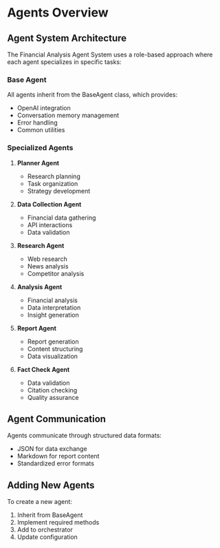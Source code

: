 # Agents Overview

## Agent System Architecture

The Financial Analysis Agent System uses a role-based approach where each agent specializes in specific tasks:

### Base Agent
All agents inherit from the BaseAgent class, which provides:
- OpenAI integration
- Conversation memory management
- Error handling
- Common utilities

### Specialized Agents

1. **Planner Agent**
   - Research planning
   - Task organization
   - Strategy development

2. **Data Collection Agent**
   - Financial data gathering
   - API interactions
   - Data validation

3. **Research Agent**
   - Web research
   - News analysis
   - Competitor analysis

4. **Analysis Agent**
   - Financial analysis
   - Data interpretation
   - Insight generation

5. **Report Agent**
   - Report generation
   - Content structuring
   - Data visualization

6. **Fact Check Agent**
   - Data validation
   - Citation checking
   - Quality assurance

## Agent Communication

Agents communicate through structured data formats:
- JSON for data exchange
- Markdown for report content
- Standardized error formats

## Adding New Agents

To create a new agent:

1. Inherit from BaseAgent
2. Implement required methods
3. Add to orchestrator
4. Update configuration
